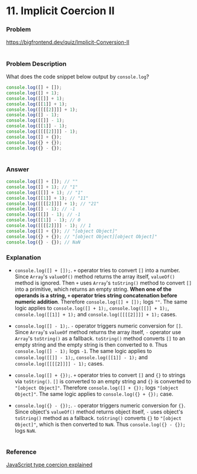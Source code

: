 # 11. Implicit Coercion II

### Problem

https://bigfrontend.dev/quiz/Implicit-Conversion-II

#

### Problem Description

What does the code snippet below output by `console.log`?

```js
console.log([] + []);
console.log([] + 1);
console.log([[]] + 1);
console.log([[1]] + 1);
console.log([[[[2]]]] + 1);
console.log([] - 1);
console.log([[]] - 1);
console.log([[1]] - 1);
console.log([[[[2]]]] - 1);
console.log([] + {});
console.log({} + {});
console.log({} - {});
```

#

### Answer

```js
console.log([] + []); // ""
console.log([] + 1); // "1"
console.log([[]] + 1); // "1"
console.log([[1]] + 1); // "11"
console.log([[[[2]]]] + 1); // "21"
console.log([] - 1); // -1
console.log([[]] - 1); // -1
console.log([[1]] - 1); // 0
console.log([[[[2]]]] - 1); // 1
console.log([] + {}); // "[object Object]"
console.log({} + {}); // "[object Object][object Object]"
console.log({} - {}); // NaN
```

### Explanation

- `console.log([] + []);`. `+` operator tries to convert `[]` into a number. Since `Array`'s `valueOf()` method returns the array itself, `valueOf()` method is ignored. Then `+` uses `Array`'s `toString()` method to convert `[]` into a primitive, which returns an empty string. **When one of the operands is a string, `+` operator tries string concatenation before numeric addition**. Therefore `console.log([] + []);` logs `""`. The same logic applies to `console.log([] + 1);`, `console.log([[]] + 1);`, `console.log([[1]] + 1);` and `console.log([[[[2]]]] + 1);` cases.

- `console.log([] - 1);`. `-` operator triggers numeric conversion for `[]`. Since `Array`'s `valueOf` method returns the array itself, `-` operator use `Array`'s `toString()` as a fallback. `toString()` method converts `[]` to an empty string and the empty string is then converted to `0`.
  Thus `console.log([] - 1);` logs `-1`. The same logic applies to `console.log([[]] - 1);`, `console.log([[1]] - 1);` and `console.log([[[[2]]]] - 1);` cases.

- `console.log([] + {});`. `+` operator tries to convert `[]` and `{}` to strings via `toString()`. `[]` is converted to an empty string and `{}` is converted to `"[object Object]"`. Therefore `console.log([] + {});` logs `"[object Object]"`. The same logic applies to `console.log({} + {});` case.

- `console.log({} - {});`. `-` operator triggers numeric conversion for `{}`. Since object's `valueOf()` method returns object itself, `-` uses object's `toString()` method as a fallback. `toString()` converts `{}` to `"[object Object]"`, which is then converted to `NaN`. Thus `console.log({} - {});` logs `NaN`.

#

### Reference

[JavaScript type coercion explained](https://www.freecodecamp.org/news/js-type-coercion-explained-27ba3d9a2839/)
